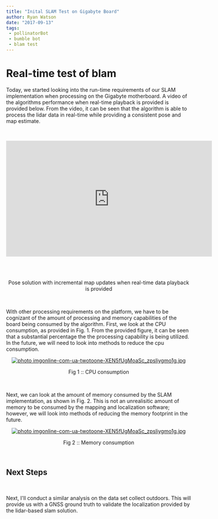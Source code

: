 ```yaml
---
title: "Inital SLAM Test on Gigabyte Board"
author: Ryan Watson
date: "2017-09-13"
tags:
 - pollinatorBot
 - bumble bot
 - blam test
---
```


# Real-time test of blam 

Today, we started looking into the run-time requirements of our SLAM implementation when processing on the Gigabyte motherboard. A video of the algorithms performance when real-time playback is provided is provided below. From the video, it can be seen that the algorithm is able to process the lidar data in real-time while providing a consistent pose and map estimate.   


<br>
<p align="center">
<iframe width="560" height="315" src="https://www.youtube.com/embed/6kwIqYxTCPw" frameborder="0" allowfullscreen align="center" ></iframe>
</p>
<br><br>
<p align="center">
Pose solution with incremental map updates when real-time data playback is provided 
</p>
<br>

With other processing requirements on the platform, we have to be cognizant of the amount of processing and memory capabilities of the board being consumed by the algorithm. First, we look at the CPU consumption, as provided in Fig. 1. From the provided figure, it can be seen that a substantial percentage the the processing capability is being utilized. In the future, we will need to look into methods to reduce the cpu consumption.

<p align="center">
<a href="https://lh3.googleusercontent.com/5TRhuPgtYiHUA4-32k3Z-NGCDGtGJAbkrNFx82ZXXgGwEynMmoyg4USlIGJRgo4vPGawPNB9jRv1Ap8TuxfvOtXZLOEoEFOS3C-X_B7gycDHRRfDG4UUaDbW9BIAFUY1NdczuALmKso6eCqPP60h09OHFNi8mys6xy9ZOyjn_eoVC_clIOEytFyflD35NrzWbyoQkJGfG0OghrtbhpPhB-Ji4KmMoee3hybmnCF2tbGf8sIb-S0uBVcnCv1QRMWqPURY29yP6k4mYCv4so4UaB9TIW4JyhBLe3wKCz-saunOkFyJwLAd6djSDiksomx7GkbQLyLSXUTa-DOFMiNgWN-6MZdCVC_6xlNG3xg3YJZ0zvsza8qBG_zZn1zfvtYGNR7o06KUNB7gO5XqFhGWLrGLkqq1pH7eg5Y-H7T_7i5_uTbhiebQeoy1KYMKoYwAXJVowFQrntoh2u0LIGMUXu1KYhy1UmZ4F13tuOKCidRd-VYFpr4vgCj995kDMJcfj_GB_-VP7NBtpLPGIxYJPZHNrCcRDk7n21kCUnKeqrebZwYu_KtP9Td7jZQnnRLga0TR22UlJZ--qzN_Fqdh1cw4NZvHJgt3MeIS-SyC0ASHZW4huJIr39FQmBJfXqmJY5Y-nBdy0Be3T09jZrivuA1zJ9ODl5v1Q6g=w1280-h857-no" target="_blank"><img src="https://lh3.googleusercontent.com/5TRhuPgtYiHUA4-32k3Z-NGCDGtGJAbkrNFx82ZXXgGwEynMmoyg4USlIGJRgo4vPGawPNB9jRv1Ap8TuxfvOtXZLOEoEFOS3C-X_B7gycDHRRfDG4UUaDbW9BIAFUY1NdczuALmKso6eCqPP60h09OHFNi8mys6xy9ZOyjn_eoVC_clIOEytFyflD35NrzWbyoQkJGfG0OghrtbhpPhB-Ji4KmMoee3hybmnCF2tbGf8sIb-S0uBVcnCv1QRMWqPURY29yP6k4mYCv4so4UaB9TIW4JyhBLe3wKCz-saunOkFyJwLAd6djSDiksomx7GkbQLyLSXUTa-DOFMiNgWN-6MZdCVC_6xlNG3xg3YJZ0zvsza8qBG_zZn1zfvtYGNR7o06KUNB7gO5XqFhGWLrGLkqq1pH7eg5Y-H7T_7i5_uTbhiebQeoy1KYMKoYwAXJVowFQrntoh2u0LIGMUXu1KYhy1UmZ4F13tuOKCidRd-VYFpr4vgCj995kDMJcfj_GB_-VP7NBtpLPGIxYJPZHNrCcRDk7n21kCUnKeqrebZwYu_KtP9Td7jZQnnRLga0TR22UlJZ--qzN_Fqdh1cw4NZvHJgt3MeIS-SyC0ASHZW4huJIr39FQmBJfXqmJY5Y-nBdy0Be3T09jZrivuA1zJ9ODl5v1Q6g=w1280-h857-no" border="0" alt=" photo imgonline-com-ua-twotoone-XEN5fUgMoaSc_zpsliygmo1g.jpg"/></a>
</p>
<p align="center">
Fig 1 :: CPU consumption   
</p>
<br>


Next, we can look at the amount of memory consumed by the SLAM implementation, as shown in Fig. 2. This is not an unrealisitic amount of memory to be consumed by the mapping and localization software; however, we will look into methods of reducing the memory footprint in the future.
<br>

<p align="center">
<a href="https://lh3.googleusercontent.com/uz6rRU6pHpJ6otQiSNJWvf9oDazdbfqCTNdnQc6eJpgcIT_T2aJspjtvVNonnIiG0e2bGf8XWt4_TJlZoTnjOTu9-8NhpRIDbUFxpCgisFbDhoR1aO9jp_bT8ojvBQVLUB0PYsolKi5E96tvqkJD3grJMCuTA0PpPGToRUMDsusX7twmziK51NH-BA7da77-RZXsvbwUSoMu_eLnllC8xMlb914Yhcqw7FAIerFl4ILPaI16oxeebz_mhGZQVDgEtfOpe9uXhWR3rmk4I8F8-Nc2xVUTcjwwhRwavDwV0vgNa1HL03ZPfV8yMQQ8pV4pFZndiEPI2O6MsJL6aBF8s2F0cWyRvFGebEYRbIyMi6kVnpz05T-XK3ug8NTAA3MyWtOhwJa8Rn8gefv9ma7GMBS6ab7aS2kEeNr8KK89wI4-NUf80H2XhKo_eWMMrlJYKFQ--mYV9rx6PRgdZZg_K3IYWmwbrkpwDSZ9LqXVOOgwMDTq7ocfQsTIPBAXiCNXcG5aYrF4OGr1Qv7V9dlaONgoq4fbaev4AmZBK0nfuIco-WhQysb0iTBji7VgfpdiiJg2yLVvJGgWyja4DaL3vi3ZUEZ4A-WouoCYE8D3EOEF0KUN9JrxWu2OTXepbC3KCdmnREAAKchyu0nJXcIMOXRzaaNSlU6C_1I=w1280-h857-no" target="_blank"><img src="https://lh3.googleusercontent.com/uz6rRU6pHpJ6otQiSNJWvf9oDazdbfqCTNdnQc6eJpgcIT_T2aJspjtvVNonnIiG0e2bGf8XWt4_TJlZoTnjOTu9-8NhpRIDbUFxpCgisFbDhoR1aO9jp_bT8ojvBQVLUB0PYsolKi5E96tvqkJD3grJMCuTA0PpPGToRUMDsusX7twmziK51NH-BA7da77-RZXsvbwUSoMu_eLnllC8xMlb914Yhcqw7FAIerFl4ILPaI16oxeebz_mhGZQVDgEtfOpe9uXhWR3rmk4I8F8-Nc2xVUTcjwwhRwavDwV0vgNa1HL03ZPfV8yMQQ8pV4pFZndiEPI2O6MsJL6aBF8s2F0cWyRvFGebEYRbIyMi6kVnpz05T-XK3ug8NTAA3MyWtOhwJa8Rn8gefv9ma7GMBS6ab7aS2kEeNr8KK89wI4-NUf80H2XhKo_eWMMrlJYKFQ--mYV9rx6PRgdZZg_K3IYWmwbrkpwDSZ9LqXVOOgwMDTq7ocfQsTIPBAXiCNXcG5aYrF4OGr1Qv7V9dlaONgoq4fbaev4AmZBK0nfuIco-WhQysb0iTBji7VgfpdiiJg2yLVvJGgWyja4DaL3vi3ZUEZ4A-WouoCYE8D3EOEF0KUN9JrxWu2OTXepbC3KCdmnREAAKchyu0nJXcIMOXRzaaNSlU6C_1I=w1280-h857-no" border="0" alt=" photo imgonline-com-ua-twotoone-XEN5fUgMoaSc_zpsliygmo1g.jpg"/></a>
</p>
<p align="center">
Fig 2 :: Memory consumption   
</p>
<br>


## Next Steps 
<br>

Next, I'll conduct a similar analysis on the data set collect outdoors. This will provide us with a GNSS ground truth to validate the localization provided by the lidar-based slam solution.

